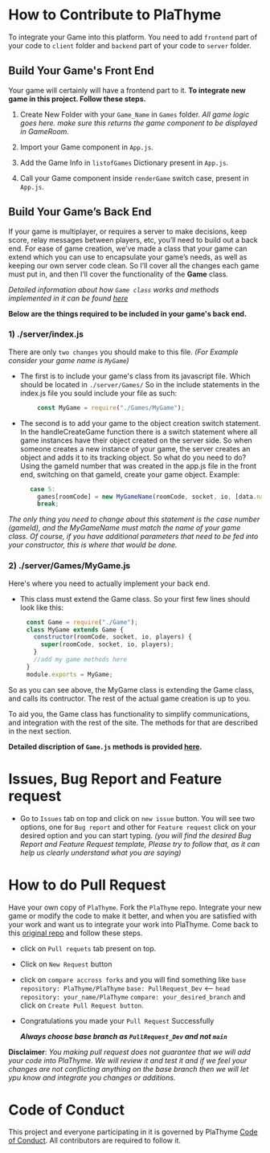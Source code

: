 # How to Contribute to PlaThyme
 To integrate your Game into this platform. You need to add `frontend` part of your code to `client` folder and `backend` part of your code to `server` folder.  

## Build Your Game's Front End
Your game will certainly will have a frontend part to it. 
__To integrate new game in this project. Follow these steps.__

1. Create New Folder with your `Game_Name` in `Games` folder. *All game logic goes here. make sure this returns the game component to be displayed in GameRoom.*

2. Import your Game component in `App.js`.

3. Add the Game Info in `listofGames` Dictionary present in `App.js`.

4. Call your Game component inside `renderGame` switch case, present in `App.js`.


## Build Your Game’s Back End
If your game is multiplayer, or requires a server to make decisions, keep score, relay messages between players, etc, you’ll need to build out a back end. For ease of game creation, we’ve made a class that your game can extend which you can use to encapsulate your game’s needs, as well as keeping our own server code clean. So I’ll cover all the changes each game must put in, and then I’ll cover the functionality of the __Game__ class.

*Detailed information about how `Game class` works and methods implemented in it can be found [here](https://github.com/PlaThyme/PlaThyme/tree/main/server)*

__Below are the things required to be included in your game's back end.__

### 1) __./server/index.js__
There are only `two changes` you should make to this file. _(For Example consider your game name is `MyGame`)_

* The first is to include your game's class from its javascript file. Which should be located in `./server/Games/` So in the include statements in the index.js file you sould include your file as such:

```javascript
        const MyGame = require("./Games/MyGame");
```

* The second is to add your game to the object creation switch statement. In the handleCreateGame function there is a switch statement where all game instances have their object created on the server side. So when someone creates a new instance of your game, the server creates an object and adds it to its tracking object. So what do you need to do? Using the gameId number that was created in the app.js file in the front end, switching on that gameId, create your game object. Example:

```javascript
      case 5:
        games[roomCode] = new MyGameName(roomCode, socket, io, [data.name]);
        break;
```
_The only thing you need to change about this statement is the case number (gameId), and the MyGameName must match the name of your game class. Of course, if you have additional parameters that need to be fed into your constructor, this is where that would be done._

### 2) __./server/Games/MyGame.js__
Here's where you need to actually implement your back end. 
* This class must extend the Game class. So your first few lines should look like this:

 ```javascript
      const Game = require("./Game");
      class MyGame extends Game {
        constructor(roomCode, socket, io, players) {
          super(roomCode, socket, io, players);
        }
        //add my game methods here
      }
      module.exports = MyGame;
 ```

So as you can see above, the MyGame class is extending the Game class, and calls its contructor. The rest of the actual game creation is up to you. 

To aid you, the Game class has functionality to simplify communications, and integration with the rest of the site. The methods for that are described in the next section.

__Detailed discription of `Game.js` methods is provided [here](https://github.com/PlaThyme/PlaThyme/tree/main/server).__

#  Issues, Bug Report and Feature request

* Go to `Issues` tab on top and click on `new issue` button. You will see two options, one for `Bug report` and other for `Feature request` click on your desired option and you can start typing. *(you will find the desired Bug Report and Feature Request template, Please try to follow that, as it can help us clearly understand what you are saying)*
# How to do Pull Request

Have your own copy of `PlaThyme`. Fork the `PlaThyme` repo. Integrate your new game or modify the code to make it better, and when you are satisfied with your work and want us to integrate your work into PlaThyme. Come back to this [original repo](https://github.com/PlaThyme/PlaThyme) and follow these steps.
* click on `Pull requets` tab present on  top.
* Click on `New Request` button
* click on `compare accross forks` and you will find something like
  `base  repository: PlaThyme/PlaThyme` `base: PullRequest_Dev`   <--  `head repository: your_name/PlaThyme` `compare: your_desired_branch`
  and click on `Create Pull Request button`. 
* Congratulations you made your `Pull Request` Successfully

  *__Always choose base branch as `PullRequest_Dev` and not `main`__*

__Disclaimer__: *You making pull request does not guarantee that we will add your code into PlaThyme. We will review it and test it and if we feel your changes are not conflicting anything on the base branch then we will let ypu know and integrate you changes or additions.*
# Code of Conduct

This project and everyone participating in it is governed by PlaThyme [Code of Conduct](https://github.com/PlaThyme/PlaThyme/blob/main/CODE_OF_CONDUCT.md). All contributors are required to follow it.
